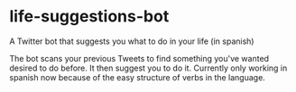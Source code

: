 # life-suggestions-bot
A Twitter bot that suggests you what to do in your life (in spanish)

The bot scans your previous Tweets to find something you've wanted desired to do before. It then suggest you to do it.
Currently only working in spanish now because of the easy structure of verbs in the language.

